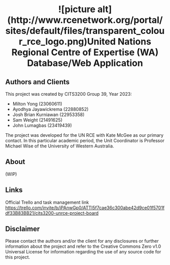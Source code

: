 
<h1 align="center"> ![picture alt](http://www.rcenetwork.org/portal/sites/default/files/transparent_colour_rce_logo.png)United Nations Regional Centre of Expertise (WA) Database/Web Application</h1>



## Authors and Clients
This project was created by CITS3200 Group 39, Year 2023: 
  - Milton Yong (23060611)
  - Ayodhya Jayawickrema (22880852)
  - Josh Brian Kurniawan (22953358)
  - Sam Weight (21491625)
  - John Lumagbas (23419439)

The project was developed for the UN RCE with Kate McGee as our primary contact. 
In this particular academic period, the Unit Coordinator is Professor Michael Wise of the University of Western Australia. 

## About
(WIP)


## Links
Official Trello and task management link https://trello.com/invite/b/iPAnwGp0/ATTI5f7cae36c300abe42d9ce01f5701fdf33B83BB21/cits3200-unrce-project-board



## Disclaimer
Please contact the authors and/or the client for any disclosures or further information about the project and refer to the Creative Commons Zero v1.0 Universal License for information regarding the use of any source code for
this project.
